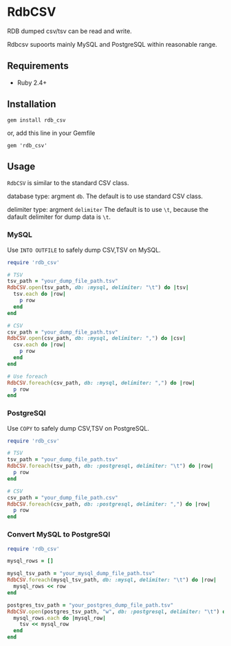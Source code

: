 # RdbCSV

RDB dumped csv/tsv can be read and write.

Rdbcsv supoorts mainly MySQL and PostgreSQL within reasonable range.

## Requirements
- Ruby 2.4+

## Installation

```
gem install rdb_csv
```

or, add this line in your Gemfile

```
gem 'rdb_csv'
```

## Usage

`RdbCSV` is similar to the standard CSV class.

database type: argment `db`. The default is to use standard CSV class.

delimiter type: argment `delimiter` The default is to use `\t`, because the dafault delimiter for dump data is `\t`.

### MySQL

Use `INTO OUTFILE` to safely dump CSV,TSV on MySQL.

```ruby
require 'rdb_csv'

# TSV
tsv_path = "your_dump_file_path.tsv"
RdbCSV.open(tsv_path, db: :mysql, delimiter: "\t") do |tsv|
  tsv.each do |row|
    p row
  end
end

# CSV
csv_path = "your_dump_file_path.tsv"
RdbCSV.open(csv_path, db: :mysql, delimiter: ",") do |csv|
  csv.each do |row|
    p row
  end
end

# Use foreach
RdbCSV.foreach(csv_path, db: :mysql, delimiter: ",") do |row|
  p row
end
```

### PostgreSQl
Use `COPY` to safely dump CSV,TSV on PostgreSQL.

```ruby
require 'rdb_csv'

# TSV
tsv_path = "your_dump_file_path.tsv"
RdbCSV.foreach(tsv_path, db: :postgresql, delimiter: "\t") do |row|
  p row
end

# CSV
csv_path = "your_dump_file_path.csv"
RdbCSV.foreach(csv_path, db: :postgresql, delimiter: ",") do |row|
  p row
end
```

### Convert MySQL to PostgreSQl

```ruby
require 'rdb_csv'

mysql_rows = []

mysql_tsv_path = "your_mysql_dump_file_path.tsv"
RdbCSV.foreach(mysql_tsv_path, db: :mysql, delimiter: "\t") do |row|
  mysql_rows << row
end

postgres_tsv_path = "your_postgres_dump_file_path.tsv"
RdbCSV.open(postgres_tsv_path, "w", db: :postgresql, delimiter: "\t") do |tsv|
  mysql_rows.each do |mysql_row|
    tsv << mysql_row
  end
end
```
